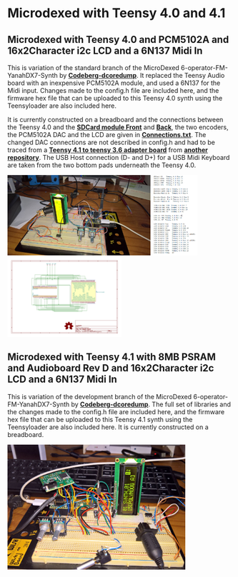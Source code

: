 # Microdexed with Teensy 4.0 and 4.1

## Microdexed with Teensy 4.0 and PCM5102A and 16x2Character i2c LCD and a 6N137 Midi In
This is variation of the standard branch of the MicroDexed 6-operator-FM-YanahDX7-Synth by [**Codeberg-dcoredump**](https://codeberg.org/dcoredump/MicroDexed). It replaced the Teensy Audio board with an inexpensive PCM5102A module, and used a 6N137 for the Midi input. Changes made to the config.h file are included here, and the firmware hex file that can be uploaded to this Teensy 4.0 synth using the Teensyloader are also included here.

It is currently constructed on a breadboard and the connections between the Teensy 4.0 and the [**SDCard module Front**](images/SDCard.png) and [**Back**](images/SDCardBack.png), the two encoders, the PCM5102A DAC and the LCD are given in [**Connections.txt**](Connections.txt). The changed DAC connections are not described in config.h and had to be traced from a [**Teensy 4.1 to teensy 3.6 adapter board**](images/T41-Adapter-Board.jpg) from [**another repository**](https://codeberg.org/dcoredump/TeensyMIDIAudio/src/branch/master/T4.1-Adapter-Board). The USB Host connection (D- and D+) for a USB Midi Keyboard are taken from the two bottom pads underneath the Teensy 4.0.

<p align="left">
<img src="images/mdt40.jpg" height="180" /> 
<img src="images/Connections.jpg" height="180" /> 
<img src="images/T41-Adapter-Board.jpg" height="180" /> 
</p>

## Microdexed with Teensy 4.1 with 8MB PSRAM and Audioboard Rev D  and 16x2Character i2c LCD and a 6N137 Midi In
This is variation of the development branch of the MicroDexed 6-operator-FM-YanahDX7-Synth by [**Codeberg-dcoredump**](https://codeberg.org/dcoredump/MicroDexed/src/branch/dev).  The full set of libraries and the changes made to the config.h file are included here, and the firmware hex file that can be uploaded to this Teensy 4.1 synth using the Teensyloader are also included here. It is currently constructed on a breadboard.

<p align="left">
<img src="images/MicrodexedDev1.jpg" height="280" /> 
</p>

